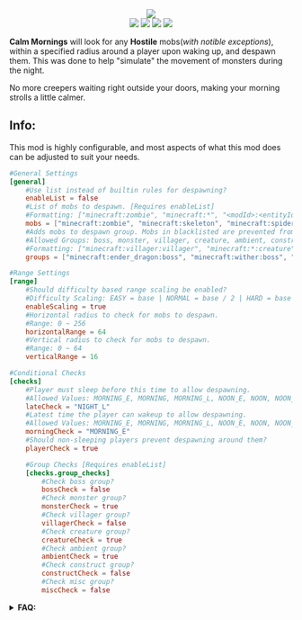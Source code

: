 <div align="center"><img src="https://cdn.modrinth.com/data/cached_images/03a512a1608c6cb5e62d9d3b402024b0c932eceb.png" /></div>

<div align="center">
	<img src="https://img.shields.io/badge/mod%20loader-forge%20%2F%20neoforge-blue?style=flat-square"/>
	<img src="https://cf.way2muchnoise.eu/versions/available%20for_calm-mornings_all(555555-007ec6-fff-010101).svg?badge_style=flat">
	<a href="https://modrinth.com/mod/calm-mornings"> <img src="https://img.shields.io/modrinth/dt/gfvSVUz9?style=flat-square&logo=modrinth&logoSize=auto&color=4caf50"/></a>
	<a href="https://www.curseforge.com/minecraft/mc-mods/calm-mornings"> <img src="https://img.shields.io/curseforge/dt/683324?style=flat-square&logo=curseforge&logoSize=auto&color=4caf50"/></a>
</div>

**Calm Mornings** will look for any **Hostile** mobs(_with notible exceptions_), within a specified radius around a player upon waking up, and despawn them. This was done to help "simulate" the movement of monsters during the night.

No more creepers waiting right outside your doors, making your morning strolls a little calmer.

## Info:
This mod is highly configurable, and most aspects of what this mod does can be adjusted to suit your needs.

```toml
#General Settings
[general]
    #Use list instead of builtin rules for despawning?
    enableList = false
    #List of mobs to despawn. [Requires enableList]
    #Formatting: ["minecraft:zombie", "minecraft:*", "<modId>:<entityId>"]
    mobs = ["minecraft:zombie", "minecraft:skeleton", "minecraft:spider", "minecraft:creeper"]
    #Adds mobs to despawn group. Mobs in blacklisted are prevented from despawning.
    #Allowed Groups: boss, monster, villager, creature, ambient, construct, misc, blacklisted
    #Formatting: ["minecraft:villager:villager", "minecraft:*:creature", "<modId>:<entityId>:<group>"]
    groups = ["minecraft:ender_dragon:boss", "minecraft:wither:boss", "minecraft:warden:boss", "minecraft:villager:villager", "minecraft:wandering_trader:villager", "minecraft:iron_golem:construct", "minecraft:snow_golem:construct"]

#Range Settings
[range]
    #Should difficulty based range scaling be enabled?
    #Difficulty Scaling: EASY = base | NORMAL = base / 2 | HARD = base / 4
    enableScaling = true
    #Horizontal radius to check for mobs to despawn.
    #Range: 0 ~ 256
    horizontalRange = 64
    #Vertical radius to check for mobs to despawn.
    #Range: 0 ~ 64
    verticalRange = 16

#Conditional Checks
[checks]
    #Player must sleep before this time to allow despawning.
    #Allowed Values: MORNING_E, MORNING, MORNING_L, NOON_E, NOON, NOON_L, EVENING_E, EVENING, EVENING_L, NIGHT_E, NIGHT, NIGHT_L, DISABLED
    lateCheck = "NIGHT_L"
    #Latest time the player can wakeup to allow despawning.
    #Allowed Values: MORNING_E, MORNING, MORNING_L, NOON_E, NOON, NOON_L, EVENING_E, EVENING, EVENING_L, NIGHT_E, NIGHT, NIGHT_L, DISABLED
    morningCheck = "MORNING_E"
    #Should non-sleeping players prevent despawning around them?
    playerCheck = true

    #Group Checks [Requires enableList]
    [checks.group_checks]
        #Check boss group?
        bossCheck = false
        #Check monster group?
        monsterCheck = true
        #Check villager group?
        villagerCheck = false
        #Check creature group?
        creatureCheck = true
        #Check ambient group?
        ambientCheck = true
        #Check construct group?
        constructCheck = false
        #Check misc group?
        miscCheck = false
```
<details>
  <summary><b>FAQ:</b></summary>

**Q: How does this work with Persistent mobs?**

A: If they are named, it ignores them; otherwise it will drop their equipment when despawning them.

**Q: Where should I leave suggestions or feedback?**

A: I would love to hear any suggestions or feedback you have! I only ask that you leave it as a new issue here as it makes it easier for me to manage and track.

**Q: Can I use this in my modpack?**

A: Absolutely! I only ask that you give credit if you do. Other than that, feel free to include it and modify it however you see fit for your pack.

**Q: What version(s) will be supported?**

A: Only the latest major version will be supported. I may update older versions if there are any major bugs/oversights, but will not be backporting new features to them.

**Q: Is this compatible with X mod?**

A: I have gone out of my way to try and make this mod as compatible with as many mods as possible. If you experience any incompatibilities, please report the issue here.
</details>
